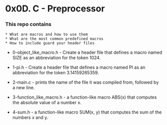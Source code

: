 #                   0x0D. C - Preprocessor

###     This repo contains
    * What are macros and how to use them
    * What are the most common predefined macros
    * How to include guard your header files


* 0-object_like_macro.h - Create a header file that defines a macro named SIZE as an abbreviation for the token 1024.

* 1-pi.h - Create a header file that defines a macro named PI as an abbreviation for the token 3.14159265359.

* 2-main.c - prints the name of the file it was compiled from, followed by a new line.

* 3-function_like_macro.h - a function-like macro ABS(x) that computes the absolute value of a number x.

* 4-sum.h - a function-like macro SUM(x, y) that computes the sum of the numbers x and y.
